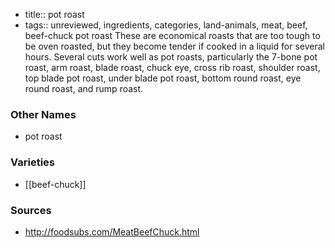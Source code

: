 - title:: pot roast
- tags:: unreviewed, ingredients, categories, land-animals, meat, beef, beef-chuck
pot roast These are economical roasts that are too tough to be oven roasted, but they become tender if cooked in a liquid for several hours. Several cuts work well as pot roasts, particularly the 7-bone pot roast, arm roast, blade roast, chuck eye, cross rib roast, shoulder roast, top blade pot roast, under blade pot roast, bottom round roast, eye round roast, and rump roast.

### Other Names

* pot roast

### Varieties

* [[beef-chuck]]

### Sources
* http://foodsubs.com/MeatBeefChuck.html
